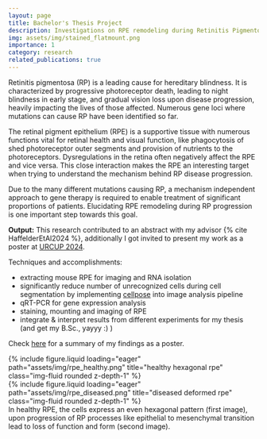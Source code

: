 ```yaml
---
layout: page
title: Bachelor's Thesis Project
description: Investigations on RPE remodeling during Retinitis Pigmentosa disease progression
img: assets/img/stained_flatmount.png
importance: 1
category: research
related_publications: true
---
```


Retinitis pigmentosa (RP) is a leading cause for hereditary blindness. It is characterized by progressive photoreceptor death, leading to night blindness in early stage, and gradual vision loss upon disease progression, heavily impacting the lives of those affected. Numerous gene loci where mutations can cause RP have been identified so far.

The retinal pigment epithelium (RPE) is a supportive tissue with numerous functions vital for retinal health and visual function, like phagocytosis of shed photoreceptor outer segments and provision of nutrients to the photoreceptors. Dysregulations in the retina often negatively affect the RPE and vice versa. This close interaction makes the RPE an interesting target when trying to understand the mechanism behind RP disease progression.

Due to the many different mutations causing RP, a mechanism independent approach to gene therapy is required to enable treatment of significant proportions of patients. Elucidating RPE remodeling during RP progression is one important step towards this goal.

**Output:** This research contributed to an abstract with my advisor {% cite HaffelderEtAl2024 %}, additionally I got invited to present my work as a poster at [URCUP 2024](/news/urcup-2024/).

Techniques and accomplishments:

- extracting mouse RPE for imaging and RNA isolation
- significantly reduce number of unrecognized cells during cell segmentation by implementing [cellpose](https://github.com/mouseland/cellpose) into image analysis pipeline
- qRT-PCR for gene expression analysis
- staining, mounting and imaging of RPE
- integrate & interpret results from different experiments for my thesis (and get my B.Sc., yayyy :) )

Check [here](/news/urcup-2024/) for a summary of my findings as a poster.

<div class="row">
    <div class="col-sm mt-3 mt-md-0">
        {% include figure.liquid loading="eager" path="assets/img/rpe_healthy.png" title="healthy hexagonal rpe" class="img-fluid rounded z-depth-1" %}
    </div>
    <div class="col-sm mt-3 mt-md-0">
        {% include figure.liquid loading="eager" path="assets/img/rpe_diseased.png" title="diseased deformed rpe" class="img-fluid rounded z-depth-1" %}
    </div>
</div>
<div class="caption">
    In healthy RPE, the cells express an even hexagonal pattern (first image), upon progression of RP processes like epithelial to mesenchymal transition lead to loss of function and form (second image).
</div>
